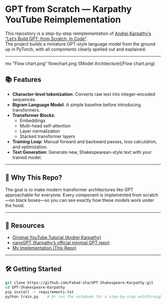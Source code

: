 # GPT from Scratch — Karpathy YouTube Reimplementation

This repository is a step-by-step reimplementation of [Andrej Karpathy’s “Let’s Build GPT: from Scratch, in Code”](https://www.youtube.com/watch?v=kCc8FmEb1nY).  
The project builds a miniature GPT-style language model from the ground up in PyTorch, with all components clearly spelled out and explained.

---
mv "Flow chart.png" flowchart.png
![Model Architecture](Flow chart.png)


## 📚 Features

- **Character-level tokenization**: Converts raw text into integer-encoded sequences.
- **Bigram Language Model**: A simple baseline before introducing transformers.
- **Transformer Blocks**:  
  - Embeddings  
  - Multi-head self-attention  
  - Layer normalization  
  - Stacked transformer layers
- **Training Loop**: Manual forward and backward passes, loss calculation, and optimization.
- **Text Generation**: Generate new, Shakespearean-style text with your trained model.

---

## 🚀 Why This Repo?

The goal is to make modern transformer architectures like GPT approachable for everyone. Every component is implemented from scratch—no black boxes—so you can see exactly how these models work under the hood.

---

## 🔗 Resources

- [Original YouTube Tutorial (Andrej Karpathy)](https://www.youtube.com/watch?v=kCc8FmEb1nY)
- [nanoGPT (Karpathy’s official minimal GPT repo)](https://github.com/karpathy/nanoGPT)
- [My Implementation (This Repo)](https://github.com/Fahad-sha/GPT-Shakespeare-Karpathy)

---

## 🛠️ Getting Started

```bash
git clone https://github.com/Fahad-sha/GPT-Shakespeare-Karpathy.git
cd GPT-Shakespeare-Karpathy
pip install -r requirements.txt
python train.py    # Or run the notebook for a step-by-step walkthrough
